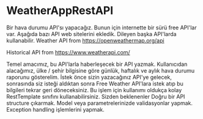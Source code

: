 # WeatherAppRestAPI
Bir hava durumu API'sı yapacağız. Bunun için internette bir sürü free API'lar var. Aşağıda bazı API web sitelerini ekledik. Dileyen başka API'larda kullanabilir.
Weather API from https://openweathermap.org/api

Historical API from https://www.weatherapi.com/

Temel amacımız, bu API'larla haberleşecek bir API yazmak. Kullanıcıdan alacağımız, ülke / şehir bilgisine göre günlük, haftalık ve aylık hava durumu raporunu gösterelim.
İstek önce sizin yazacağınız API'ye gelecek, sonrasında siz isteği aldıktan sonra Free Weather API'lara istek atıp bu bilgileri tekrar geri döneceksiniz.
Bu işlem için kullanımı oldukça kolay RestTemplate sınıfını kullanabilirsiniz.
Sizden beklenenler
Doğru bir API structure çıkarmak.
Model veya parametrelerinizde validasyonlar yapmak.
Exception handling işlemlerini yapmak.
